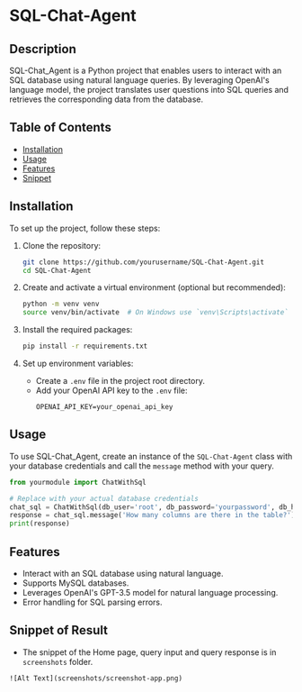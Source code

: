 # SQL-Chat-Agent

## Description
SQL-Chat_Agent is a Python project that enables users to interact with an SQL database using natural language queries. By leveraging OpenAI's language model, the project translates user questions into SQL queries and retrieves the corresponding data from the database.

## Table of Contents
- [Installation](#installation)
- [Usage](#usage)
- [Features](#features)
- [Snippet](#Snippet)

## Installation
To set up the project, follow these steps:

1. Clone the repository:
    ```bash
    git clone https://github.com/yourusername/SQL-Chat-Agent.git
    cd SQL-Chat-Agent
    ```

2. Create and activate a virtual environment (optional but recommended):
    ```bash
    python -m venv venv
    source venv/bin/activate  # On Windows use `venv\Scripts\activate`
    ```

3. Install the required packages:
    ```bash
    pip install -r requirements.txt
    ```

4. Set up environment variables:
    - Create a `.env` file in the project root directory.
    - Add your OpenAI API key to the `.env` file:
        ```plaintext
        OPENAI_API_KEY=your_openai_api_key
        ```

## Usage
To use SQL-Chat_Agent, create an instance of the `SQL-Chat-Agent` class with your database credentials and call the `message` method with your query.

```python
from yourmodule import ChatWithSql

# Replace with your actual database credentials
chat_sql = ChatWithSql(db_user='root', db_password='yourpassword', db_host='localhost', db_name='yourdatabase')
response = chat_sql.message('How many columns are there in the table?')
print(response)
```

## Features
- Interact with an SQL database using natural language.
- Supports MySQL databases.
- Leverages OpenAI's GPT-3.5 model for natural language processing.
- Error handling for SQL parsing errors.

## Snippet of Result
- The snippet of the Home page, query input and query response is in `screenshots` folder.

`![Alt Text](screenshots/screenshot-app.png)`
